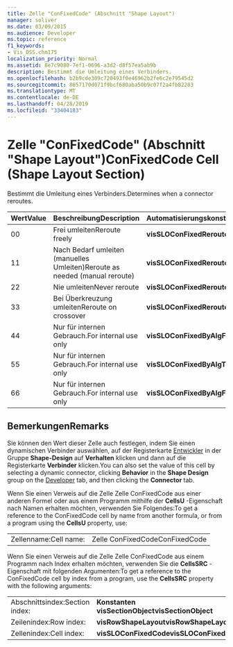 ```yaml
---
title: Zelle "ConFixedCode" (Abschnitt "Shape Layout")
manager: soliver
ms.date: 03/09/2015
ms.audience: Developer
ms.topic: reference
f1_keywords:
- Vis_DSS.chm175
localization_priority: Normal
ms.assetid: 8e7c9080-7ef1-0696-a3d2-d8f57ea5ab9b
description: Bestimmt die Umleitung eines Verbinders.
ms.openlocfilehash: b2b9cde309c720493f0e46962b2fe6c2e79545d2
ms.sourcegitcommit: 8657170d071f9bcf680aba50b9c07f2a4fb82283
ms.translationtype: MT
ms.contentlocale: de-DE
ms.lasthandoff: 04/28/2019
ms.locfileid: "33404183"
---
```

# <a name="confixedcode-cell-shape-layout-section"></a><span data-ttu-id="27fe4-103">Zelle "ConFixedCode" (Abschnitt "Shape Layout")</span><span class="sxs-lookup"><span data-stu-id="27fe4-103">ConFixedCode Cell (Shape Layout Section)</span></span>

<span data-ttu-id="27fe4-104">Bestimmt die Umleitung eines Verbinders.</span><span class="sxs-lookup"><span data-stu-id="27fe4-104">Determines when a connector reroutes.</span></span>
  
|<span data-ttu-id="27fe4-105">**Wert**</span><span class="sxs-lookup"><span data-stu-id="27fe4-105">**Value**</span></span>|<span data-ttu-id="27fe4-106">**Beschreibung**</span><span class="sxs-lookup"><span data-stu-id="27fe4-106">**Description**</span></span>|<span data-ttu-id="27fe4-107">**Automatisierungskonstante**</span><span class="sxs-lookup"><span data-stu-id="27fe4-107">**Automation constant**</span></span>|
|:-----|:-----|:-----|
|<span data-ttu-id="27fe4-108">0</span><span class="sxs-lookup"><span data-stu-id="27fe4-108">0</span></span>  <br/> |<span data-ttu-id="27fe4-109">Frei umleiten</span><span class="sxs-lookup"><span data-stu-id="27fe4-109">Reroute freely</span></span>  <br/> |<span data-ttu-id="27fe4-110">**visSLOConFixedRerouteFreely**</span><span class="sxs-lookup"><span data-stu-id="27fe4-110">**visSLOConFixedRerouteFreely**</span></span> <br/> |
|<span data-ttu-id="27fe4-111">1</span><span class="sxs-lookup"><span data-stu-id="27fe4-111">1</span></span>  <br/> |<span data-ttu-id="27fe4-112">Nach Bedarf umleiten (manuelles Umleiten)</span><span class="sxs-lookup"><span data-stu-id="27fe4-112">Reroute as needed (manual reroute)</span></span>  <br/> |<span data-ttu-id="27fe4-113">**visSLOConFixedRerouteAsNeeded**</span><span class="sxs-lookup"><span data-stu-id="27fe4-113">**visSLOConFixedRerouteAsNeeded**</span></span> <br/> |
|<span data-ttu-id="27fe4-114">2</span><span class="sxs-lookup"><span data-stu-id="27fe4-114">2</span></span>  <br/> |<span data-ttu-id="27fe4-115">Nie umleiten</span><span class="sxs-lookup"><span data-stu-id="27fe4-115">Never reroute</span></span>  <br/> |<span data-ttu-id="27fe4-116">**visSLOConFixedRerouteNever**</span><span class="sxs-lookup"><span data-stu-id="27fe4-116">**visSLOConFixedRerouteNever**</span></span> <br/> |
|<span data-ttu-id="27fe4-117">3</span><span class="sxs-lookup"><span data-stu-id="27fe4-117">3</span></span>  <br/> |<span data-ttu-id="27fe4-118">Bei Überkreuzung umleiten</span><span class="sxs-lookup"><span data-stu-id="27fe4-118">Reroute on crossover</span></span>  <br/> |<span data-ttu-id="27fe4-119">**visSLOConFixedRerouteOnCrossover**</span><span class="sxs-lookup"><span data-stu-id="27fe4-119">**visSLOConFixedRerouteOnCrossover**</span></span> <br/> |
|<span data-ttu-id="27fe4-120">4</span><span class="sxs-lookup"><span data-stu-id="27fe4-120">4</span></span>  <br/> |<span data-ttu-id="27fe4-121">Nur für internen Gebrauch.</span><span class="sxs-lookup"><span data-stu-id="27fe4-121">For internal use only</span></span>  <br/> |<span data-ttu-id="27fe4-122">**visSLOConFixedByAlgFrom**</span><span class="sxs-lookup"><span data-stu-id="27fe4-122">**visSLOConFixedByAlgFrom**</span></span> <br/> |
|<span data-ttu-id="27fe4-123">5</span><span class="sxs-lookup"><span data-stu-id="27fe4-123">5</span></span>  <br/> |<span data-ttu-id="27fe4-124">Nur für internen Gebrauch.</span><span class="sxs-lookup"><span data-stu-id="27fe4-124">For internal use only</span></span>  <br/> |<span data-ttu-id="27fe4-125">**visSLOConFixedByAlgTo**</span><span class="sxs-lookup"><span data-stu-id="27fe4-125">**visSLOConFixedByAlgTo**</span></span> <br/> |
|<span data-ttu-id="27fe4-126">6</span><span class="sxs-lookup"><span data-stu-id="27fe4-126">6</span></span>  <br/> |<span data-ttu-id="27fe4-127">Nur für internen Gebrauch.</span><span class="sxs-lookup"><span data-stu-id="27fe4-127">For internal use only</span></span>  <br/> |<span data-ttu-id="27fe4-128">**visSLOConFixedByAlgFromTo**</span><span class="sxs-lookup"><span data-stu-id="27fe4-128">**visSLOConFixedByAlgFromTo**</span></span> <br/> |
   
## <a name="remarks"></a><span data-ttu-id="27fe4-129">Bemerkungen</span><span class="sxs-lookup"><span data-stu-id="27fe4-129">Remarks</span></span>

<span data-ttu-id="27fe4-130">Sie können den Wert dieser Zelle auch festlegen, indem Sie einen dynamischen Verbinder auswählen, auf der Registerkarte [Entwickler](run-in-developer-mode-display-the-developer-tab.md) in der Gruppe **Shape-Design** auf **Verhalten** klicken und dann auf die Registerkarte **Verbinder** klicken.</span><span class="sxs-lookup"><span data-stu-id="27fe4-130">You can also set the value of this cell by selecting a dynamic connector, clicking **Behavior** in the **Shape Design** group on the [Developer](run-in-developer-mode-display-the-developer-tab.md) tab, and then clicking the **Connector** tab.</span></span> 
  
<span data-ttu-id="27fe4-131">Wenn Sie einen Verweis auf die Zelle Zelle ConFixedCode aus einer anderen Formel oder aus einem Programm mithilfe der **CellsU** -Eigenschaft nach Namen erhalten möchten, verwenden Sie Folgendes:</span><span class="sxs-lookup"><span data-stu-id="27fe4-131">To get a reference to the ConFixedCode cell by name from another formula, or from a program using the **CellsU** property, use:</span></span> 
  
|||
|:-----|:-----|
|<span data-ttu-id="27fe4-132">Zellenname:</span><span class="sxs-lookup"><span data-stu-id="27fe4-132">Cell name:</span></span>  <br/> |<span data-ttu-id="27fe4-133">Zelle ConFixedCode</span><span class="sxs-lookup"><span data-stu-id="27fe4-133">ConFixedCode</span></span>  <br/> |
   
<span data-ttu-id="27fe4-134">Wenn Sie einen Verweis auf die Zelle Zelle ConFixedCode aus einem Programm nach Index erhalten möchten, verwenden Sie die **CellsSRC** -Eigenschaft mit folgenden Argumenten:</span><span class="sxs-lookup"><span data-stu-id="27fe4-134">To get a reference to the ConFixedCode cell by index from a program, use the **CellsSRC** property with the following arguments:</span></span> 
  
|||
|:-----|:-----|
|<span data-ttu-id="27fe4-135">Abschnittsindex:</span><span class="sxs-lookup"><span data-stu-id="27fe4-135">Section index:</span></span>  <br/> |<span data-ttu-id="27fe4-136">**Konstanten visSectionObject**</span><span class="sxs-lookup"><span data-stu-id="27fe4-136">**visSectionObject**</span></span> <br/> |
|<span data-ttu-id="27fe4-137">Zeilenindex:</span><span class="sxs-lookup"><span data-stu-id="27fe4-137">Row index:</span></span>  <br/> |<span data-ttu-id="27fe4-138">**visRowShapeLayout**</span><span class="sxs-lookup"><span data-stu-id="27fe4-138">**visRowShapeLayout**</span></span> <br/> |
|<span data-ttu-id="27fe4-139">Zellenindex:</span><span class="sxs-lookup"><span data-stu-id="27fe4-139">Cell index:</span></span>  <br/> |<span data-ttu-id="27fe4-140">**visSLOConFixedCode**</span><span class="sxs-lookup"><span data-stu-id="27fe4-140">**visSLOConFixedCode**</span></span> <br/> |
   

